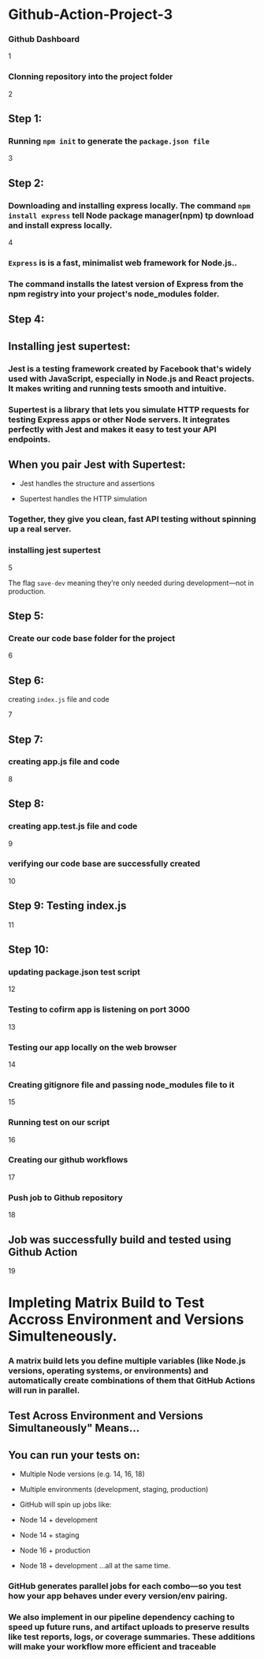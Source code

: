 # Github-Action-Project-3

### Github Dashboard

1

### Clonning repository into the project folder

2

## Step 1:

### Running `npm init` to generate the `package.json file`

3

## Step 2:

### Downloading and installing express locally. The command `npm install express` tell Node package manager(npm) tp download and install express locally. 

4

### `Express` is is a fast, minimalist web framework for Node.js..

### The command installs the latest version of Express from the npm registry into your project's node_modules folder.

## Step 4:

## Installing jest supertest:

### Jest is a testing framework created by Facebook that's widely used with JavaScript, especially in Node.js and React projects. It makes writing and running tests smooth and intuitive.

### Supertest is a library that lets you simulate HTTP requests for testing Express apps or other Node servers. It integrates perfectly with Jest and makes it easy to test your API endpoints.

## When you pair Jest with Supertest:

- Jest handles the structure and assertions

- Supertest handles the HTTP simulation

### Together, they give you clean, fast API testing without spinning up a real server.

### installing jest supertest

5

The flag `save-dev` meaning they’re only needed during development—not in production.

## Step 5: 

### Create our code base folder for the project

6

## Step 6:

creating `index.js` file and code

7

## Step 7:

### creating app.js file and code

8

## Step 8:

### creating app.test.js file and code

9

### verifying our code base are successfully created

10

## Step 9: Testing index.js 

11

## Step 10:

### updating package.json test script

12

### Testing to cofirm app is listening on port 3000

13

### Testing our app locally on the web browser

14

### Creating gitignore file and passing node_modules file to it

15

### Running test on our script

16

### Creating our github workflows

17

### Push job to Github repository

18

## Job was successfully build and tested using Github Action

19


# Impleting Matrix Build to Test Accross Environment and Versions Simulteneously.

### A matrix build lets you define multiple variables (like Node.js versions, operating systems, or environments) and automatically create combinations of them that GitHub Actions will run in parallel.

## Test Across Environment and Versions Simultaneously" Means…

## You can run your tests on:

- Multiple Node versions (e.g. 14, 16, 18)

- Multiple environments (development, staging, production)

- GitHub will spin up jobs like:

- Node 14 + development

- Node 14 + staging

- Node 16 + production

- Node 18 + development ...all at the same time.

### GitHub generates parallel jobs for each combo—so you test how your app behaves under every version/env pairing.

### We also implement in our pipeline dependency caching to speed up future runs, and artifact uploads to preserve results like test reports, logs, or coverage summaries. These additions will make your workflow more efficient and traceable









